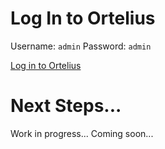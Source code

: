 # Log In to Ortelius

Username: `admin`
Password: `admin`

[Log in to Ortelius]({{{{TRAFFIC_HOST1_30000}}}})

# Next Steps...
Work in progress... Coming soon...